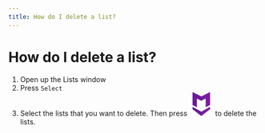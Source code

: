 ```yaml
---
title: How do I delete a list?
---
```

# How do I delete a list?
1. Open up the Lists window
2. Press `Select`
3. Select the lists that you want to delete. Then press ![](https://github.com/adam-p/markdown-here/raw/master/src/common/images/icon48.png) to delete the lists.

